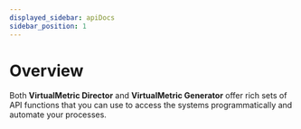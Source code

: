 ```yaml
---
displayed_sidebar: apiDocs
sidebar_position: 1
---
```


# Overview

Both **VirtualMetric Director** and **VirtualMetric Generator** offer rich sets of API functions that you can use to access the systems programmatically and automate your processes.
